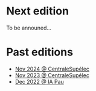 # Next edition

To be announed...

# Past editions

* [Nov 2024 @ CentraleSupélec](posts/third_edition.md)
* [Nov 2023 @ CentraleSupélec](https://www.linkedin.com/posts/samuel-rince_nlp-softaware-codecarbon-activity-7132752036382560256-SSRi?utm_source=share&utm_medium=member_desktop)
* [Dec 2022 @ IA Pau](https://www.linkedin.com/posts/samuel-rince_nlp-ai-sustainable-activity-7005945516781924352-f8s1?utm_source=share&utm_medium=member_desktop)
